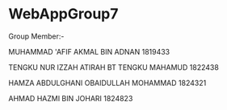 # WebAppGroup7
Group Member:-

   MUHAMMAD 'AFIF AKMAL BIN ADNAN                  1819433
   
   TENGKU NUR IZZAH ATIRAH BT TENGKU MAHAMUD       1822438
   
   HAMZA ABDULGHANI OBAIDULLAH MOHAMMAD            1824321
   
   AHMAD HAZMI BIN JOHARI                          1824823 
   

